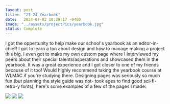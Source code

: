 ```yaml
---
layout: post
title:  "23-24 Yearbook"
date:   2024-07-02 18:39:17 -0400
image: "../assets/projectPics/yearbook.jpg"
status: Complete
---
```

I got the oppertunity to help make our school's yearbook as an editor-in-chief! I got to learn a ton about design and how to manage making a project this big. I even got to make my own custom page where I interviewed my peers about their special talents/asperations and showcased them in the yearbook. It was a great experience and I got closer to one of my friends because of it too! Would highly recommend taking the yearbook course at WLMAC if you're studying there. Designing pages was seriously so much fun (but planning the style guide was not- took ages to find good sci-fi-retro-y fonts), here's some examples of a few of the pages I made:

<img src="{{site.baseurl}}/assets/projectPics/yearbookPics/2.png"/>
<img src="{{site.baseurl}}/assets/projectPics/yearbookPics/1.png"/>
<img src="{{site.baseurl}}/assets/projectPics/yearbookPics/3.png"/>
